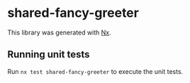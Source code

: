 # shared-fancy-greeter

This library was generated with [Nx](https://nx.dev).

## Running unit tests

Run `nx test shared-fancy-greeter` to execute the unit tests.
